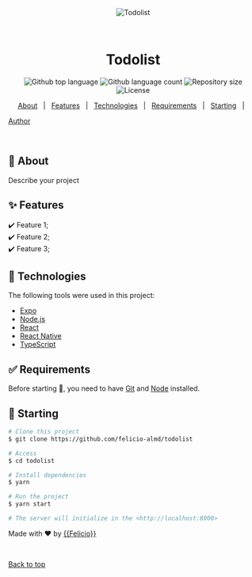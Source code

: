 <div align="center" id="top"> 
  <img src="./.github/app.gif" alt="Todolist" />

  &#xa0;

  <!-- <a href="https://todolist.netlify.app">Demo</a> -->
</div>

<h1 align="center">Todolist</h1>

<p align="center">
  <img alt="Github top language" src="https://img.shields.io/github/languages/top/{{YOUR_GITHUB_USERNAME}}/todolist?color=56BEB8">

  <img alt="Github language count" src="https://img.shields.io/github/languages/count/{{YOUR_GITHUB_USERNAME}}/todolist?color=56BEB8">

  <img alt="Repository size" src="https://img.shields.io/github/repo-size/{{YOUR_GITHUB_USERNAME}}/todolist?color=56BEB8">

  <img alt="License" src="https://img.shields.io/github/license/{{YOUR_GITHUB_USERNAME}}/todolist?color=56BEB8">

  <!-- <img alt="Github issues" src="https://img.shields.io/github/issues/{{YOUR_GITHUB_USERNAME}}/todolist?color=56BEB8" /> -->

  <!-- <img alt="Github forks" src="https://img.shields.io/github/forks/{{YOUR_GITHUB_USERNAME}}/todolist?color=56BEB8" /> -->

  <!-- <img alt="Github stars" src="https://img.shields.io/github/stars/{{YOUR_GITHUB_USERNAME}}/todolist?color=56BEB8" /> -->
</p>

<!-- Status -->

<!-- <h4 align="center"> 
	🚧  Todolist 🚀 Under construction...  🚧
</h4> 

<hr> -->

<p align="center">
  <a href="#dart-about">About</a> &#xa0; | &#xa0; 
  <a href="#sparkles-features">Features</a> &#xa0; | &#xa0;
  <a href="#rocket-technologies">Technologies</a> &#xa0; | &#xa0;
  <a href="#white_check_mark-requirements">Requirements</a> &#xa0; | &#xa0;
  <a href="#checkered_flag-starting">Starting</a> &#xa0; | &#xa0;
  
  <a href="https://github.com/felicio-almd" target="_blank">Author</a>
</p>

<br>

## :dart: About ##

Describe your project

## :sparkles: Features ##

:heavy_check_mark: Feature 1;\
:heavy_check_mark: Feature 2;\
:heavy_check_mark: Feature 3;

## :rocket: Technologies ##

The following tools were used in this project:

- [Expo](https://expo.io/)
- [Node.js](https://nodejs.org/en/)
- [React](https://pt-br.reactjs.org/)
- [React Native](https://reactnative.dev/)
- [TypeScript](https://www.typescriptlang.org/)

## :white_check_mark: Requirements ##

Before starting :checkered_flag:, you need to have [Git](https://git-scm.com) and [Node](https://nodejs.org/en/) installed.

## :checkered_flag: Starting ##

```bash
# Clone this project
$ git clone https://github.com/felicio-almd/todolist

# Access
$ cd todolist

# Install dependencies
$ yarn

# Run the project
$ yarn start

# The server will initialize in the <http://localhost:8000>
```

Made with :heart: by <a href="https://github.com/felicio-almd" target="_blank">{{Felicio}}</a>

&#xa0;

<a href="#top">Back to top</a>
